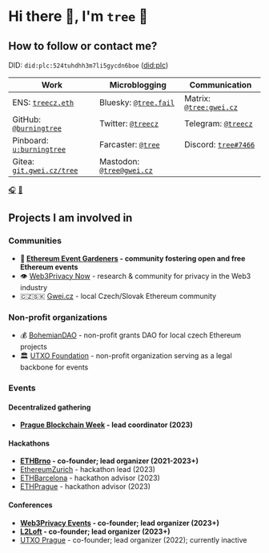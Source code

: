 # Hi there 👋, I'm `tree` 🌴

## How to follow or contact me?

DID: `did:plc:524tuhdhh3m7li5gycdn6boe` ([did:plc](https://atproto.com/specs/did-plc))

| Work | Microblogging | Communication |
| --- | --- | --- |
| ENS: [`treecz.eth`](https://app.ens.domains/treecz.eth)| Bluesky: [`@tree.fail`](https://staging.bsky.app/profile/did:plc:524tuhdhh3m7li5gycdn6boe) | Matrix: [`@tree:gwei.cz`](https://matrix.to/#/@tree:gwei.cz)
| GitHub: [`@burningtree`](https://github.com/burningtree) | Twitter: [`@treecz`](https://twitter.com/treecz) | Telegram: [`@treecz`](https://t.me/treecz) |
| Pinboard: [`u:burningtree`](https://pinboard.in/u:burningtree) | Farcaster: [`@tree`](https://fcast.me/tree) | Discord: [`tree#7466`](https://discordapp.com/users/397625533283958787) |
| Gitea: [`git.gwei.cz/tree`](https://git.gwei.cz/tree)  | Mastodon: [`@tree@gwei.cz`](https://social.gwei.cz/@tree) | |


[🎧](https://www.last.fm/user/burning-tree) [🍿](https://trakt.tv/users/tree)

## Projects I am involved in

### Communities
- **🌱 [Ethereum Event Gardeners](https://about.ethevents.club/) - community fostering open and free Ethereum events**
- 👁️ [Web3Privacy Now](https://web3privacy.info) - research & community for privacy in the Web3 industry
- 🇨🇿🇸🇰 [Gwei.cz](https://gwei.cz/) - local Czech/Slovak Ethereum community

### Non-profit organizations
- 💰 [BohemianDAO](https://bohemiandao.cz/) - non-profit grants DAO for local czech Ethereum projects
- 🏛️ [UTXO Foundation](https://utxo.foundation/) - non-profit organization serving as a legal backbone for events

### Events

#### Decentralized gathering
- **[Prague Blockchain Week](http://prgblockweek.com/) - lead coordinator (2023)**

#### Hackathons
- **[ETHBrno](https://ethbrno.cz/) - co-founder; lead organizer (2021-2023+)**
- [EthereumZurich](https://ethereumzuri.ch/) - hackathon lead (2023)
- [ETHBarcelona](https://ethbarcelona.com/) - hackathon advisor (2023)
- [ETHPrague](https://ethprague.com) - hackathon advisor (2023)

#### Conferences
- **[Web3Privacy Events](https://github.com/web3privacy/events) - co-founder; lead organizer (2023+)**
- **[L2Loft](https://l2loft.com) - co-founder; lead organizer (2023+)**
- [UTXO Prague](https://utxo.cz/) - co-founder; lead organizer (2022); currently inactive

<!--
**burningtree/burningtree** is a ✨ _special_ ✨ repository because its `README.md` (this file) appears on your GitHub profile.

Here are some ideas to get you started:

- 🔭 I’m currently working on ...
- 🌱 I’m currently learning ...
- 👯 I’m looking to collaborate on ...
- 🤔 I’m looking for help with ...
- 💬 Ask me about ...
- 📫 How to reach me: ...
- 😄 Pronouns: ...
- ⚡ Fun fact: ...
-->
